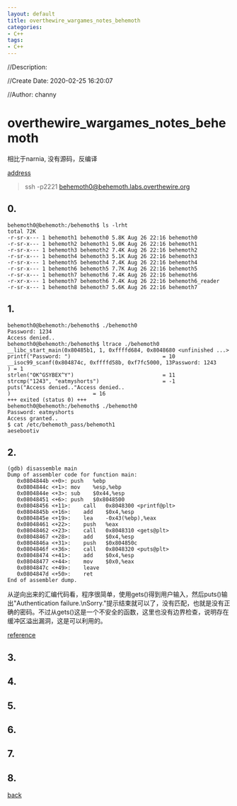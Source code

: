 ```yaml
---
layout: default
title: overthewire_wargames_notes_behemoth
categories:
- C++
tags:
- C++
---
```

//Description:

//Create Date: 2020-02-25 16:20:07

//Author: channy

# overthewire_wargames_notes_behemoth

相比于narnia, 没有源码，反编译

[address](https://overthewire.org/wargames/behemoth/)

> ssh -p2221 behemoth0@behemoth.labs.overthewire.org

## 0.

```
behemoth0@behemoth:/behemoth$ ls -lrht
total 72K
-r-sr-x--- 1 behemoth1 behemoth0 5.8K Aug 26 22:16 behemoth0
-r-sr-x--- 1 behemoth2 behemoth1 5.0K Aug 26 22:16 behemoth1
-r-sr-x--- 1 behemoth3 behemoth2 7.4K Aug 26 22:16 behemoth2
-r-sr-x--- 1 behemoth4 behemoth3 5.1K Aug 26 22:16 behemoth3
-r-sr-x--- 1 behemoth5 behemoth4 7.4K Aug 26 22:16 behemoth4
-r-sr-x--- 1 behemoth6 behemoth5 7.7K Aug 26 22:16 behemoth5
-r-sr-x--- 1 behemoth7 behemoth6 7.4K Aug 26 22:16 behemoth6
-r-xr-x--- 1 behemoth7 behemoth6 7.4K Aug 26 22:16 behemoth6_reader
-r-sr-x--- 1 behemoth8 behemoth7 5.6K Aug 26 22:16 behemoth7
```

## 1.

```
behemoth0@behemoth:/behemoth$ ./behemoth0 
Password: 1234
Access denied..
behemoth0@behemoth:/behemoth$ ltrace ./behemoth0 
__libc_start_main(0x80485b1, 1, 0xffffd684, 0x8048680 <unfinished ...>
printf("Password: ")                             = 10
__isoc99_scanf(0x804874c, 0xffffd58b, 0xf7fc5000, 13Password: 1243
) = 1
strlen("OK^GSYBEX^Y")                            = 11
strcmp("1243", "eatmyshorts")                    = -1
puts("Access denied.."Access denied..
)                          = 16
+++ exited (status 0) +++
behemoth0@behemoth:/behemoth$ ./behemoth0 
Password: eatmyshorts
Access granted..
$ cat /etc/behemoth_pass/behemoth1
aesebootiv
```

## 2. 

```
(gdb) disassemble main
Dump of assembler code for function main:
   0x0804844b <+0>:	push   %ebp
   0x0804844c <+1>:	mov    %esp,%ebp
   0x0804844e <+3>:	sub    $0x44,%esp
   0x08048451 <+6>:	push   $0x8048500
   0x08048456 <+11>:	call   0x8048300 <printf@plt>
   0x0804845b <+16>:	add    $0x4,%esp
   0x0804845e <+19>:	lea    -0x43(%ebp),%eax
   0x08048461 <+22>:	push   %eax
   0x08048462 <+23>:	call   0x8048310 <gets@plt>
   0x08048467 <+28>:	add    $0x4,%esp
   0x0804846a <+31>:	push   $0x804850c
   0x0804846f <+36>:	call   0x8048320 <puts@plt>
   0x08048474 <+41>:	add    $0x4,%esp
   0x08048477 <+44>:	mov    $0x0,%eax
   0x0804847c <+49>:	leave  
   0x0804847d <+50>:	ret    
End of assembler dump.
```

从逆向出来的汇编代码看，程序很简单，使用gets()得到用户输入，然后puts()输出"Authentication failure.\nSorry."提示结束就可以了，没有匹配，也就是没有正确的密码。不过从gets()这是一个不安全的函数，这里也没有边界检查，说明存在缓冲区溢出漏洞，这是可以利用的。

[reference](http://su.xmd5.org/static/drops/binary-5831.html)

## 3. 

## 4.

## 5.

## 6.

## 7.

## 8.

[back](/)


